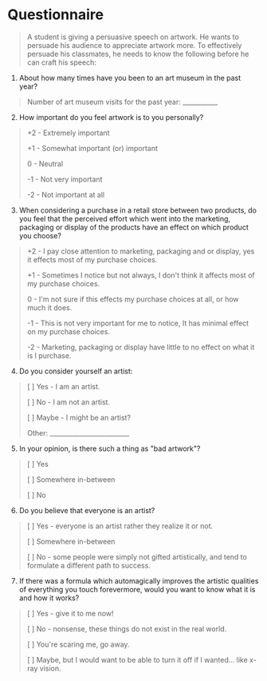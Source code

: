 # Questionnaire

> A student is giving a persuasive speech on artwork.  He wants to persuade his audience to appreciate artwork more.  To effectively persuade his classmates, he needs to know the following before he can craft his speech:


1.  About how many times have you been to an art museum in the past year?

> Number of art museum visits for the past year: ___________



2.  How important do you feel artwork is to you personally?

> +2 - Extremely important
> 
> +1 - Somewhat important (or) important
> 
>  0 - Neutral
> 
> -1 - Not very important
> 
> -2 - Not important at all


3.  When considering a purchase in a retail store between two products, do you feel that the perceived effort which went into the marketing, packaging or display of the products have an effect on which product you choose?

> +2 - I pay close attention to marketing, packaging and or display, yes it effects most of my purchase choices.
> 
> +1 - Sometimes I notice but not always, I don't think it affects most of my purchase choices.
> 
>  0 - I'm not sure if this effects my purchase choices at all, or how much it does.
> 
> -1 - This is not very important for me to notice, It has minimal effect on my purchase choices.
> 
> -2 - Marketing, packaging or display have little to no effect on what it is I purchase.



4.  Do you consider yourself an artist:

> [ ] Yes - I am an artist.
> 
> [ ] No - I am not an artist.
> 
> [ ] Maybe - I might be an artist?
> 
> Other: _________________________



5.  In your opinion, is there such a thing as "bad artwork"?

> [ ] Yes
> 
> [ ] Somewhere in-between
> 
> [ ] No



6.  Do you believe that everyone is an artist?

> [ ] Yes - everyone is an artist rather they realize it or not.
> 
> [ ] Somewhere in-between
> 
> [ ] No - some people were simply not gifted artistically, and tend to formulate a different path to success.



7.  If there was a formula which automagically improves the artistic qualities of everything you touch forevermore, would you want to know what it is and how it works?

> [ ] Yes - give it to me now!
> 
> [ ] No - nonsense, these things do not exist in the real world.
> 
> [ ] You're scaring me, go away.
> 
> [ ] Maybe, but I would want to be able to turn it off if I wanted... like x-ray vision.
